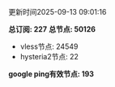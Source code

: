 更新时间2025-09-13 09:01:16

**总订阅: 227**
**总节点: 50126**
- vless节点: 24549
- hysteria2节点: 22

**google ping有效节点: 193**
